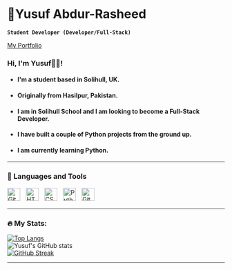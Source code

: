# 🎒Yusuf Abdur-Rasheed 

**`Student Developer (Developer/Full-Stack)`**

[My Portfolio](https://portfolio-yusuf.streamlit.app/)

### Hi, I'm Yusuf👋🏼! 
- #### I'm a student based in Solihull, UK. 
- #### Originally from Hasilpur, Pakistan. 
- #### I am in Solihull School and I am looking to become a Full-Stack Developer.
- #### I have built a couple of Python projects from the ground up.
- #### I am currently learning Python.
[comment]: <> (how to write in yellow or any colour)
[comment]: <> (It doesn't render colour on github though)
[comment]: <> (<span style="color:yellow">some *blue* text</span>)

---

### 🧰 Languages and Tools



<img align="left" alt="Git" width="30px" style="padding-right:10px;" src="https://cdn.jsdelivr.net/gh/devicons/devicon/icons/git/git-original.svg" />

<img align="left" alt="HTML" width="30px" style="padding-right:10px;" src="https://cdn.jsdelivr.net/gh/devicons/devicon/icons/html5/html5-plain.svg" />
<img align="left" alt="CSS" width="30px" style="padding-right:10px;" src="https://cdn.jsdelivr.net/gh/devicons/devicon/icons/css3/css3-plain.svg" />

<img align="left" alt="Python" width="30px" style="padding-right:10px;" src="https://cdn.jsdelivr.net/gh/devicons/devicon/icons/python/python-plain.svg" />

<img align="left" alt="GitHub" width="30px" style="padding-right:10px;" src="https://cdn.jsdelivr.net/gh/devicons/devicon/icons/github/github-original.svg" />



<br>
<br>

---

### :fire: My Stats:

[![Top Langs](https://github-readme-stats.vercel.app/api/top-langs/?username=abduyus&layout=compact&theme=tokyonight)](https://github.com/anuraghazra/github-readme-stats)
<br>
![Yusuf's GitHub stats](https://github-readme-stats.vercel.app/api?username=abduyus&show_icons=true&theme=radical)
<br>
[![GitHub Streak](http://github-readme-streak-stats.herokuapp.com?user=abduyus&theme=sunset-gradient&hide_border=true&date_format=j%20M%5B%20Y%5D)](https://git.io/streak-stats)

---

